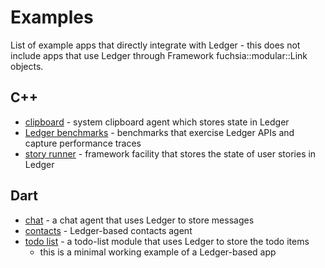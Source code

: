 # Examples

List of example apps that directly integrate with Ledger - this does not include
apps that use Ledger through Framework fuchsia::modular::Link objects.

## C++

 * [clipboard] - system clipboard agent which stores state in Ledger
 * [Ledger benchmarks] - benchmarks that exercise Ledger APIs and capture
   performance traces
 * [story runner] - framework facility that stores the state of user stories in
   Ledger

## Dart

 * [chat] - a chat agent that uses Ledger to store messages
 * [contacts] - Ledger-based contacts agent
 * [todo list] - a todo-list module that uses Ledger to store the todo items
   * this is a minimal working example of a Ledger-based app

[chat]: https://fuchsia.googlesource.com/topaz/+/master/app/chat/
[clipboard]: /peridot/bin/agents/clipboard/
[contacts]: https://fuchsia.googlesource.com/topaz/+/master/app/contacts/
[Ledger benchmarks]: /peridot/bin/ledger/tests/benchmark
[story runner]: /peridot/bin/sessionmgr/story_runner/
[todo list]: https://fuchsia.googlesource.com/topaz/+/master/examples/ledger/todo_list/

